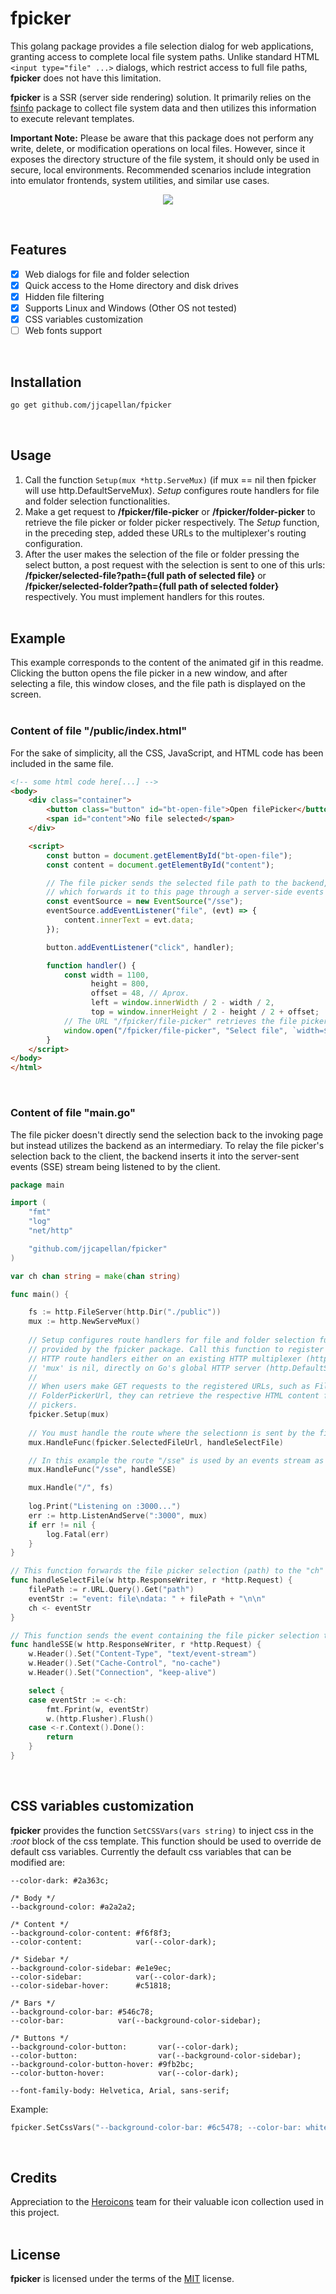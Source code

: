 # fpicker

This golang package provides a file selection dialog for web applications, granting access to complete local file system paths. Unlike standard HTML <code><input type="file" ...></code> dialogs, which restrict access to full file paths, **fpicker** does not have this limitation.  

**fpicker** is a SSR (server side rendering) solution. It primarily relies on the [fsinfo](https://github.com/jjcapellan/fsinfo) package to collect file system data and then utilizes this information to execute relevant templates.

**Important Note:**
Please be aware that this package does not perform any write, delete, or modification operations on local files. However, since it exposes the directory structure of the file system, it should only be used in secure, local environments. Recommended scenarios include integration into emulator frontends, system utilities, and similar use cases.  

<p align="center"><img src="readme_imgs/fpicker_capture.gif"></p>  
<br>

## Features
- [x] Web dialogs for file and folder selection
- [x] Quick access to the Home directory and disk drives
- [x] Hidden file filtering
- [x] Supports Linux and Windows (Other OS not tested)
- [x] CSS variables customization  
- [ ] Web fonts support

<br>

## Installation
```bash
go get github.com/jjcapellan/fpicker
```
<br>

## Usage
1. Call the function <code>Setup(mux *http.ServeMux)</code> (if mux == nil then fpicker will use http.DefaultServeMux). *Setup* configures route handlers for file and folder selection functionalities.
2. Make a get request to **/fpicker/file-picker** or **/fpicker/folder-picker** to retrieve the file picker or folder picker respectively. The *Setup* function, in the preceding step, added these URLs to the multiplexer's routing configuration.
3. After the user makes the selection of the file or folder pressing the select button, a post request with the selection is sent to one of this urls: **/fpicker/selected-file?path={full path of selected file}** or **/fpicker/selected-folder?path={full path of selected folder}** respectively. You must implement handlers for this routes.
<br><br>

## Example
This example corresponds to the content of the animated gif in this readme. Clicking the button opens the file picker in a new window, and after selecting a file, this window closes, and the file path is displayed on the screen.  
<br>

### Content of file "/public/index.html"
For the sake of simplicity, all the CSS, JavaScript, and HTML code has been included in the same file.  

```html
<!-- some html code here[...] -->
<body>
    <div class="container">
        <button class="button" id="bt-open-file">Open filePicker</button>
        <span id="content">No file selected</span>
    </div>

    <script>
        const button = document.getElementById("bt-open-file");
        const content = document.getElementById("content");

        // The file picker sends the selected file path to the backend, 
        // which forwards it to this page through a server-side events (SSE) stream.
        const eventSource = new EventSource("/sse");
        eventSource.addEventListener("file", (evt) => {
            content.innerText = evt.data;
        });

        button.addEventListener("click", handler);

        function handler() {
            const width = 1100,
                  height = 800,
                  offset = 48, // Aprox.
                  left = window.innerWidth / 2 - width / 2,
                  top = window.innerHeight / 2 - height / 2 + offset;
            // The URL "/fpicker/file-picker" retrieves the file picker page
            window.open("/fpicker/file-picker", "Select file", `width=${width},height=${height},left=${left},top=${top}`);
        }
    </script>
</body>
</html>
```  
<br>

### Content of file "main.go"
The file picker doesn't directly send the selection back to the invoking page but instead utilizes the backend as an intermediary. To relay the file picker's selection back to the client, the backend inserts it into the server-sent events (SSE) stream being listened to by the client.  


```go
package main

import (
	"fmt"
	"log"
	"net/http"

	"github.com/jjcapellan/fpicker"
)

var ch chan string = make(chan string)

func main() {

	fs := http.FileServer(http.Dir("./public"))
	mux := http.NewServeMux()
	
    // Setup configures route handlers for file and folder selection functionalities
    // provided by the fpicker package. Call this function to register the corresponding
    // HTTP route handlers either on an existing HTTP multiplexer (http.ServeMux) or, if
    // 'mux' is nil, directly on Go's global HTTP server (http.DefaultServeMux).
    //
    // When users make GET requests to the registered URLs, such as FilePickerUrl and
    // FolderPickerUrl, they can retrieve the respective HTML content for file and folder
    // pickers.
	fpicker.Setup(mux)
    
	// You must handle the route where the selectionn is sent by the file picker
	mux.HandleFunc(fpicker.SelectedFileUrl, handleSelectFile)

	// In this example the route "/sse" is used by an events stream as way to send data to the client
	mux.HandleFunc("/sse", handleSSE)

	mux.Handle("/", fs)
    
	log.Print("Listening on :3000...")
	err := http.ListenAndServe(":3000", mux)
	if err != nil {
		log.Fatal(err)
	}
}

// This function forwards the file picker selection (path) to the "ch" channel within a server-side event
func handleSelectFile(w http.ResponseWriter, r *http.Request) {
	filePath := r.URL.Query().Get("path")
	eventStr := "event: file\ndata: " + filePath + "\n\n"
	ch <- eventStr
}

// This function sends the event containing the file picker selection to the client
func handleSSE(w http.ResponseWriter, r *http.Request) {
	w.Header().Set("Content-Type", "text/event-stream")
	w.Header().Set("Cache-Control", "no-cache")
	w.Header().Set("Connection", "keep-alive")

	select {
	case eventStr := <-ch:
		fmt.Fprint(w, eventStr)
		w.(http.Flusher).Flush()
	case <-r.Context().Done():
		return
	}
}
```
<br>

## CSS variables customization
**fpicker** provides the function `SetCSSVars(vars string)` to inject css in the *:root* block of the css template. This function should be used to override de default css variables. Currently the default css variables that can be modified are:
```
--color-dark: #2a363c;

/* Body */
--background-color: #a2a2a2;

/* Content */
--background-color-content: #f6f8f3;
--color-content:            var(--color-dark);

/* Sidebar */
--background-color-sidebar: #e1e9ec;
--color-sidebar:            var(--color-dark);
--color-sidebar-hover:      #c51818;

/* Bars */
--background-color-bar: #546c78;
--color-bar:            var(--background-color-sidebar);

/* Buttons */
--background-color-button:       var(--color-dark);
--color-button:                  var(--background-color-sidebar);
--background-color-button-hover: #9fb2bc;
--color-button-hover:            var(--color-dark);

--font-family-body: Helvetica, Arial, sans-serif;
```
Example:
```go
fpicker.SetCssVars("--background-color-bar: #6c5478; --color-bar: white;")
```  

<br>

## Credits
Appreciation to the [Heroicons](https://heroicons.com/) team for their valuable icon collection used in this project.  
<br>

## License
**fpicker** is licensed under the terms of the [MIT](https://opensource.org/licenses/MIT) license.
